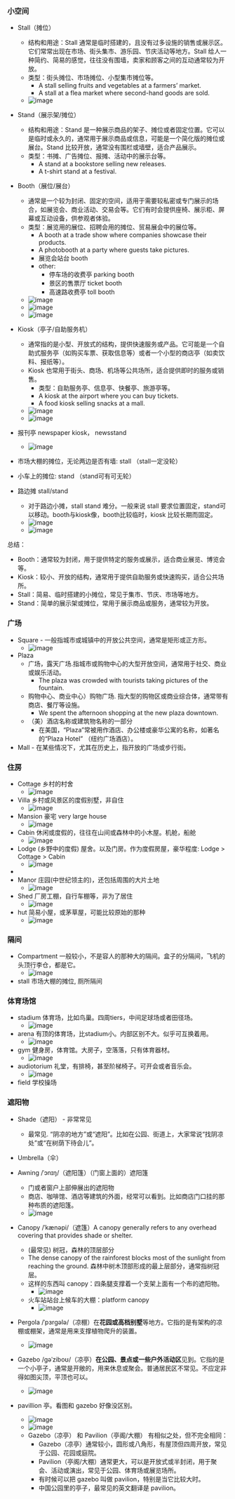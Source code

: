 ### 小空间

- Stall（摊位）
  - 结构和用途：Stall 通常是临时搭建的，且没有过多设施的销售或展示区。它们常常出现在市场、街头集市、游乐园、节庆活动等地方。Stall 给人一种简约、简易的感觉，往往没有围墙，卖家和顾客之间的互动通常较为开放。
  - 类型：街头摊位、市场摊位、小型集市摊位等。
    - A stall selling fruits and vegetables at a farmers’ market.
    - A stall at a flea market where second-hand goods are sold.
  - ![image](https://github.com/user-attachments/assets/437a445e-df31-4da4-87d9-c6120b001598)

- Stand（展示架/摊位）
  - 结构和用途：Stand 是一种展示商品的架子、摊位或者固定位置。它可以是临时或永久的，通常用于展示商品或信息，可能是一个简化版的摊位或展台。Stand 比较开放，通常没有围栏或墙壁，适合产品展示。
  - 类型：书摊、广告摊位、报摊、活动中的展示台等。
    - A stand at a bookstore selling new releases.
    - A t-shirt stand at a festival.
- Booth（展位/展台）
  - 通常是一个较为封闭、固定的空间，适用于需要较私密或专门展示的场合，如展览会、商业活动、交易会等。它们有时会提供座椅、展示柜、屏幕或互动设备，供参观者体验。
  - 类型：展览用的展位、招聘会用的摊位、贸易展会中的展位等。
    - A booth at a trade show where companies showcase their products.
    - A photobooth at a party where guests take pictures.
    - 展览会站台 booth
    - other:
      - 停车场的收费亭 parking booth
      - 景区的售票厅 ticket booth
      - 高速路收费亭 toll booth
  - ![image](https://github.com/user-attachments/assets/2f5ef58c-37d4-4d80-acfb-e9d1e358c677)
  - ![image](https://github.com/user-attachments/assets/67d79b7c-4634-4a98-a167-23ca8b196a72)
  - ![image](https://github.com/user-attachments/assets/e3c0414c-8b36-400c-8d70-9ed3a73a1486)
- Kiosk（亭子/自助服务机）
  - 通常指的是小型、开放式的结构，提供快速服务或产品。它可能是一个自助式服务亭（如购买车票、获取信息等）或者一个小型的商店亭（如卖饮料、报纸等）。
  - Kiosk 也常用于街头、商场、机场等公共场所，适合提供即时的服务或销售。
    - 类型：自助服务亭、信息亭、快餐亭、旅游亭等。
    - A kiosk at the airport where you can buy tickets.
    - A food kiosk selling snacks at a mall.
  - ![image](https://github.com/user-attachments/assets/c97d32e9-61c7-42e8-b852-f904a566c5aa)
  - ![image](https://github.com/user-attachments/assets/0639712d-4a32-47c7-a895-46793a22af3c)


- 报刊亭 newspaper kiosk， newsstand
  - ![image](https://github.com/user-attachments/assets/9125249a-6b8f-4c7b-a23d-1d7c625545d8)
- 市场大棚的摊位，无论两边是否有墙: stall （stall一定没轮）
- 小车上的摊位: stand （stand可有可无轮）
- 路边摊 stall/stand
  - 对于路边小摊，stall stand 难分。一般来说 stall 要求位置固定，stand可以移动。booth与kiosk像，booth比较临时，kiosk 比较长期而固定。
  - ![image](https://github.com/user-attachments/assets/10ae4c84-feb9-4fd7-9414-ab2f6da46c27)
  - ![image](https://github.com/user-attachments/assets/912c58f5-3411-4815-a972-5974aa98a3eb)

总结：
- Booth：通常较为封闭，用于提供特定的服务或展示，适合商业展览、博览会等。
- Kiosk：较小、开放的结构，通常用于提供自助服务或快速购买，适合公共场所。
- Stall：简易、临时搭建的小摊位，常见于集市、节庆、市场等地方。
- Stand：简单的展示架或摊位，常用于展示商品或服务，通常较为开放。


### 广场
- Square - 一般指城市或城镇中的开放公共空间，通常是矩形或正方形。
  - ![image](https://github.com/user-attachments/assets/a867f92d-49d6-4e7c-ae01-f4eb24c92ede)
- Plaza
  - 广场，露天广场.指城市或购物中心的大型开放空间，通常用于社交、商业或娱乐活动。
    - The plaza was crowded with tourists taking pictures of the fountain.
  - 购物中心、商业中心）购物广场. 指大型的购物区或商业综合体，通常带有商店、餐厅等设施。
    - We spent the afternoon shopping at the new plaza downtown.
  - （美）酒店名称或建筑物名称的一部分
    - 在美国，“Plaza”常被用作酒店、办公楼或豪华公寓的名称，如著名的“Plaza Hotel” （纽约广场酒店）。
- Mall - 在某些情况下，尤其在历史上，指开放的广场或步行街。

### 住房
- Cottage 乡村的村舍
  - ![image](https://github.com/user-attachments/assets/92b49896-c487-485a-aaff-0ba736c223ab)
- Villa 乡村或风景区的度假别墅，非自住
  - ![image](https://github.com/user-attachments/assets/620ac5db-73e3-4571-8014-55959b34fdf7)
- Mansion 豪宅 very large house
  - ![image](https://github.com/user-attachments/assets/1622d3dc-ea6b-474a-aace-8fddad3056e7)
- Cabin 休闲或度假的，往往在山间或森林中的小木屋。机舱，船舱
  - ![image](https://github.com/user-attachments/assets/f301ed57-7aac-4886-8533-969c7a6f1229)
- Lodge (乡野中的度假) 屋舍。以及门房。作为度假房屋，豪华程度: Lodge > Cottage > Cabin
  - ![image](https://github.com/user-attachments/assets/e3ae3ddc-dc0c-4e2b-b746-3592fd2de9e8)
-
- Manor 庄园(中世纪领主的)，还包括周围的大片土地
  - ![image](https://github.com/user-attachments/assets/9ab873a8-19ce-4952-bf8a-8a587d749249)
- Shed 厂房工棚，自行车棚等，非为了居住
  - ![image](https://github.com/user-attachments/assets/6025eb19-9e2e-449f-aff0-7e2e9dee4d4d)
- hut 简易小屋，或茅草屋，可能比较原始的那种
  - ![image](https://github.com/user-attachments/assets/377c9bc9-97d0-4d8e-a838-5d0dd38f6441)

### 隔间
- Compartment 一般较小，不是容人的那种大的隔间。盒子的分隔间，飞机的头顶行李仓，都是它。
  - ![image](https://github.com/user-attachments/assets/91957ce1-ee92-485f-848f-2b58ce7fb1ee)
- stall 市场大棚的摊位, 厕所隔间

### 体育场馆
- stadium 体育场，比如鸟巢。四周tiers，中间足球场或者田径场。
  - ![image](https://github.com/user-attachments/assets/eeb299a2-b241-4bb9-b3ce-4db7064d1d8a)
- arena 有顶的体育场，比stadium小。内部区别不大。似乎可互换着用。
  - ![image](https://github.com/user-attachments/assets/0b75abe9-c0b8-4140-afb6-050959999f0e)
- gym 健身房，体育馆。大房子，空落落，只有体育器材。
  - ![image](https://github.com/user-attachments/assets/ecaf165e-e129-42aa-8559-356546026045)
- audiotorium 礼堂，有排椅，甚至阶梯椅子。可开会或者音乐会。
  - ![image](https://github.com/user-attachments/assets/178bef1c-177a-454d-ad6b-c54cb25fb507)
- field 学校操场

### 遮阳物
- Shade（遮阳） - 非常常见
  - 最常见. “阴凉的地方”或“遮阳”。比如在公园、街道上，大家常说“找阴凉处”或“在树荫下待会儿”。
- Umbrella（伞）
- Awning /ˈɔnɪŋ/（遮阳篷）（门窗上面的）遮阳篷
  - 门或者窗户上部伸展出的遮阳物
  - 商店、咖啡馆、酒店等建筑的外面，经常可以看到。比如商店门口挂的那种布质的遮阳篷。
  - ![image](https://github.com/user-attachments/assets/b724c379-bc8c-4bc8-ba5a-d09538cbf470)

- Canopy /ˈkænəpi/（遮篷）A canopy generally refers to any overhead covering that provides shade or shelter. 
  -  (最常见) 树冠，森林的顶层部分
    - The dense canopy of the rainforest blocks most of the sunlight from reaching the ground. 森林中树木顶部形成的最上层部分，通常指树冠层。
  - 这样的东西叫  canopy：四条腿支撑着一个支架上面有一个布的遮阳物。
    - ![image](https://github.com/user-attachments/assets/f64700ab-6ab9-476c-9536-4c33c7ad6a00)
  - 火车站站台上候车的大棚：platform canopy
    - ![image](https://github.com/user-attachments/assets/f3c22c4f-9fb8-4703-a1f8-a202eaf7a56c)

- Pergola /ˈpɜrɡələ/（凉棚）在**花园或高档别墅**等地方。它指的是有架构的凉棚或棚架，通常是用来支撑植物爬升的装置。 
  - ![image](https://github.com/user-attachments/assets/227d9342-0912-462e-99fb-d6720025b6e7)

- Gazebo /ɡəˈziboʊ/（凉亭）**在公园、景点或一些户外活动区**见到。它指的是一个小亭子，通常是开敞的，用来休息或聚会。普通居民区不常见。不应定非得如图尖顶，平顶也可以。
  - ![image](https://github.com/user-attachments/assets/60b4921e-f6cb-4b19-9fd8-84bb4c7ff953)

- pavillion 亭。看图和 gazebo 好像没区别。
  - ![image](https://github.com/user-attachments/assets/edcb42a5-fc64-4f74-968e-aa5bc61978af)
  - ![image](https://github.com/user-attachments/assets/f0d077ad-a90c-48d7-95e6-b764af3982f8)
  - Gazebo（凉亭） 和 Pavilion（亭阁/大棚） 有相似之处，但不完全相同：
    - Gazebo（凉亭）通常较小，圆形或八角形，有屋顶但四周开放，常见于公园、花园或庭院。
    - Pavilion（亭阁/大棚）通常更大，可以是开放式或半封闭，用于聚会、活动或演出，常见于公园、体育场或展览场所。
    - 有时候可以把 gazebo 叫做 pavilion，特别是当它比较大时。
    - 中国公园里的亭子，最常见的英文翻译是 pavilion。
